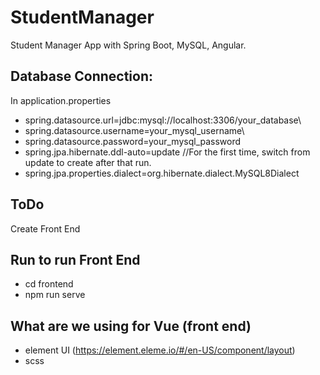 # StudentManager
Student Manager App with Spring Boot, MySQL, Angular.

## Database Connection:
In application.properties
* spring.datasource.url=jdbc:mysql://localhost:3306/your_database\\
* spring.datasource.username=your_mysql_username\\
* spring.datasource.password=your_mysql_password
* spring.jpa.hibernate.ddl-auto=update //For the first time, switch from update to create after that run.
* spring.jpa.properties.dialect=org.hibernate.dialect.MySQL8Dialect

## ToDo
Create Front End

## Run to run Front End 
- cd frontend
- npm run serve

## What are we using for Vue (front end)
- element UI (https://element.eleme.io/#/en-US/component/layout)
- scss
